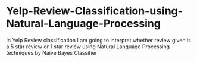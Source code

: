 # Yelp-Review-Classification-using-Natural-Language-Processing
In Yelp Review classification I am going to  interpret whether review given  is a 5 star review or 1 star review using Natural Language Processing techniques by Naive Bayes Classifier
